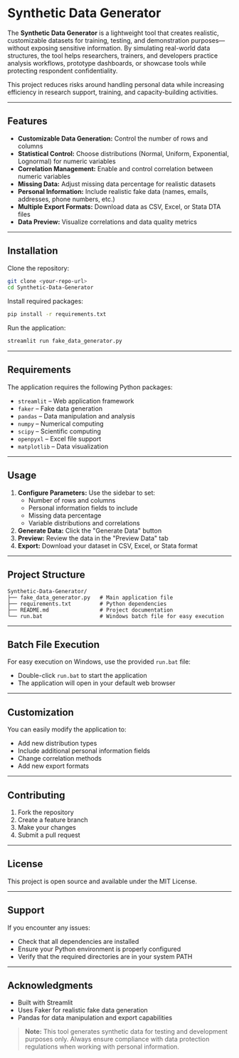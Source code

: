 # Synthetic Data Generator

The **Synthetic Data Generator** is a lightweight tool that creates realistic, customizable datasets for training, testing, and demonstration purposes—without exposing sensitive information. By simulating real-world data structures, the tool helps researchers, trainers, and developers practice analysis workflows, prototype dashboards, or showcase tools while protecting respondent confidentiality.

This project reduces risks around handling personal data while increasing efficiency in research support, training, and capacity-building activities.

---

## Features

- **Customizable Data Generation:** Control the number of rows and columns
- **Statistical Control:** Choose distributions (Normal, Uniform, Exponential, Lognormal) for numeric variables
- **Correlation Management:** Enable and control correlation between numeric variables
- **Missing Data:** Adjust missing data percentage for realistic datasets
- **Personal Information:** Include realistic fake data (names, emails, addresses, phone numbers, etc.)
- **Multiple Export Formats:** Download data as CSV, Excel, or Stata DTA files
- **Data Preview:** Visualize correlations and data quality metrics

---

## Installation

Clone the repository:

```bash
git clone <your-repo-url>
cd Synthetic-Data-Generator
```

Install required packages:

```bash
pip install -r requirements.txt
```

Run the application:

```bash
streamlit run fake_data_generator.py
```

---

## Requirements

The application requires the following Python packages:

- `streamlit` – Web application framework
- `faker` – Fake data generation
- `pandas` – Data manipulation and analysis
- `numpy` – Numerical computing
- `scipy` – Scientific computing
- `openpyxl` – Excel file support
- `matplotlib` – Data visualization

---

## Usage

1. **Configure Parameters:** Use the sidebar to set:
	- Number of rows and columns
	- Personal information fields to include
	- Missing data percentage
	- Variable distributions and correlations
2. **Generate Data:** Click the "Generate Data" button
3. **Preview:** Review the data in the "Preview Data" tab
4. **Export:** Download your dataset in CSV, Excel, or Stata format

---

## Project Structure

```
Synthetic-Data-Generator/
├── fake_data_generator.py   # Main application file
├── requirements.txt         # Python dependencies
├── README.md                # Project documentation
└── run.bat                  # Windows batch file for easy execution
```

---

## Batch File Execution

For easy execution on Windows, use the provided `run.bat` file:

- Double-click `run.bat` to start the application
- The application will open in your default web browser

---

## Customization

You can easily modify the application to:

- Add new distribution types
- Include additional personal information fields
- Change correlation methods
- Add new export formats

---

## Contributing

1. Fork the repository
2. Create a feature branch
3. Make your changes
4. Submit a pull request

---

## License

This project is open source and available under the MIT License.

---

## Support

If you encounter any issues:

- Check that all dependencies are installed
- Ensure your Python environment is properly configured
- Verify that the required directories are in your system PATH

---

## Acknowledgments

- Built with Streamlit
- Uses Faker for realistic fake data generation
- Pandas for data manipulation and export capabilities

> **Note:** This tool generates synthetic data for testing and development purposes only. Always ensure compliance with data protection regulations when working with personal information.